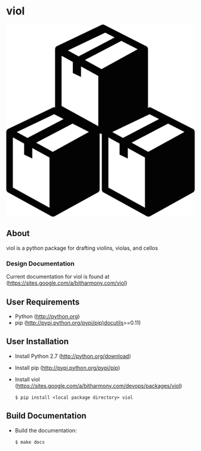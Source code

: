 viol
====

![viol](./assets/viol.png "viol")


About
-----

viol is a python package for drafting violins, violas, and cellos

### Design Documentation

Current documentation for viol is found at (<https://sites.google.com/a/bitharmony.com/viol>)

User Requirements
-----------------

-   Python (<http://python.org>)
-   pip (<http://pypi.python.org/pypi/pip)docutils>\>=0.11)

User Installation
-----------------

-   Install Python 2.7 (<http://python.org/download>)
-   Install pip (<http://pypi.python.org/pypi/pip>)
-   Install viol (<https://sites.google.com/a/bitharmony.com/devops/packages/viol>)

        $ pip install <local package directory> viol

Build Documentation
-------------------

-   Build the documentation:

        $ make docs

